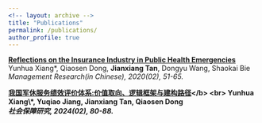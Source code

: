 ```yaml
---
<!-- layout: archive -->
title: "Publications"
permalink: /publications/
author_profile: true
---
```


<b>[Reflections on the Insurance Industry in Public Health Emergencies](https://www.cnki.net/KCMS/detail/detail.aspx?dbcode=CCJD&dbname=CCJDLAST2&filename=LGTF202002005&uniplatform=OVERSEA&v=PolDwTHlBgSN9BmE-b20FU5M14vdJrxmLCsvYBHjwDaV4sHNc4UzGRB9omkw_SQ3)</b> <br>
Yunhua Xiang\*, Qiaosen Dong, <b>Jianxiang Tan</b>, Dongyu Wang, Shaokai Bie<br>
<i>Management Research(in Chinese), 2020(02), 51-65.</i> 

<b>[我国军休服务绩效评价体系:价值取向、逻辑框架与建构路径]([https://www.cnki.net/KCMS/detail/detail.aspx?dbcode=CCJD&dbname=CCJDLAST2&filename=LGTF202002005&uniplatform=OVERSEA&v=PolDwTHlBgSN9BmE-b20FU5M14vdJrxmLCsvYBHjwDaV4sHNc4UzGRB9omkw_SQ3](https://d.wanfangdata.com.cn/periodical/shbzyj202402008))</b> <br>
Yunhua Xiang\*, Yuqiao Jiang, <b>Jianxiang Tan</b>, Qiaosen Dong<br>
<i>社会保障研究, 2024(02), 80-88.</i> 
